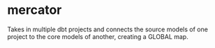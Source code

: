 # mercator
Takes in multiple dbt projects and connects the source models of one project to the core models of another, creating a GLOBAL map.
